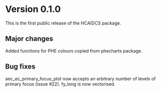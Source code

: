 # Version 0.1.0

This is the first public release of the HCAIDCS package.

## Major changes
Added functions for PHE colours copied from phecharts package.

## Bug fixes
aec_ec_primary_focus_plot now accepts an arbitrary number of levels of primary focus (issue #22). 
fy_long is now vectorised.
